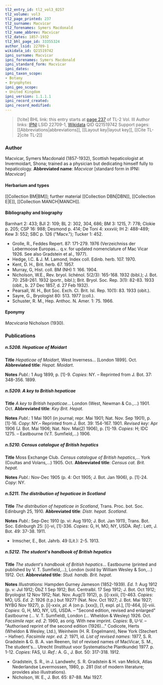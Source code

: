 ```yaml
---
tl2_entry_id: tl2_vol3_0257
tl2_volume: vol3
tl2_page_printed: 237
tl2_surname: Macvicar
tl2_forenames: Symers Macdonald
tl2_name_abbrev: Macvicar
tl2_dates: 1857-1932
tl2_bhl_page_id: 33355324
author_lsid: 22709-1
wikidata_id: Q21519742
ipni_surname: Macvicar
ipni_forenames: Symers Macdonald
ipni_standard_form: Macvicar
ipni_dates: 
ipni_taxon_scope: 
- Botany
- Bryophytes
ipni_geo_scope: 
- United Kingdom
ipni_version: 1.1.1.1
ipni_record_created: 
ipni_record_modified:
---
```


> [!cite] BHL link: this entry starts at [page 237](https://www.biodiversitylibrary.org/page/33355324) of TL-2 Vol. III
> Author links: [IPNI](https://www.ipni.org/a/22709-1) LSID 22709-1, [Wikidata](https://www.wikidata.org/wiki/Q21519742) QID Q21519742
> Support pages: [[Abbreviations|abbreviations]], [[Layout key|layout key]], [[Cite TL-2|cite TL-2]]

### Author

Macvicar, Symers Macdonald (1857-1932), Scottish hepaticologist at Invermoidart, Shona; trained as a physician but dedicating himself fully to hepaticology. 
**Abbreviated name**: *Macvicar* \[standard form in IPNI: *Macvicar*\]

#### Herbarium and types

[[Collection BM|BM]]; further material [[Collection DBN|DBN]], [[Collection E|E]], [[Collection MANCH|MANCH]].

#### Bibliography and biography

Barnhart 2: 433; BJI 2: 109; BL 2: 302, 304, 686; BM 3: 1215, 7: 778; Clokie p. 205; CSP 16: 988; Desmond p. 414; De Toni 4: xxxviii; IH 2: 488-489; Kew 3: 552; SBC p. 126 ("Macv."); Tucker 1: 452.
- Grolle, R., Feddes Repert. 87: 171-279. 1976 (Verzeichniss der Lebermoose Europas... q.v. for updated nomenclature of Mac Vicar 1926. See also Gradstein et al., 1977).
- Hedge, I.C. & J. M. Lamond, Index coll. Edinb. herb. 107. 1970.
- Kent, D. H., Brit. herb. 67. 1957.
- Murray, G, Hist. coll. BM (NH) 1: 166. 1904.
- Nicholson, W.E., Rev. bryol. lichénol. 5(2/3): 165-168. 1932 (bibl.); J. Bot. 70: 258-261. 1932 (portr., bibl.); Brit. Bryol. Soc. Rep. 3(1): 82-83. 1933 (obit., b. 27 Dec 1857, d. 27 Feb 1932).
- Pearsall, W. H., Bot Soc. Exch. Cl. Brit. Isl. Rep. 10(1): 83. 1933 (obit.).
- Sayre, G., Bryologist 80: 513. 1977 (coll.).
- Schuster, R. M., Hep. Anthoc. N. Amer. 1: 75. 1966.

#### Eponymy

*Macvicaria* Nicholson (1930).

### Publications

##### n.5208. Hepaticae of Moidart

**Title**
*Hepaticae of Moidart*, West Inverness... \[London 1899\]. Oct.
**Abbreviated title**: *Hepat. Moidart*.

**Notes**
*Publ*.: 1 Aug 1899, p. \[1\]-9. *Copies*: NY. – Reprinted from J. Bot. 37: 348-356. 1899.

##### n.5209. A key to British hepaticae

**Title**
*A key to British hepaticae*... London (West, Newman & Co.,...) 1901. Oct.
**Abbreviated title**: *Key Brit. Hepat.*

**Notes**
*Publ*.: 1 Mai 1901 (in journal; repr. Mai 1901; Nat. Nov. Sep 1901), p. \[1\]-16. *Copy*: NY.– Reprinted from J. Bot. 39: 154-167. 1901.
*Revised key*: Apr 1906 (J. Bot. Mai 1906; Nat. Nov. Mai(2) 1906), p. \[1\]-19. *Copies*: H; IDC 1275. – Eastbourne (V.T. Sumfield,...) 1906.

##### n.5210. Census catalogue of British hepatics

**Title**
Moss Exchange Club. *Census catalogue of British hepatics*,... York (Coultas and Volans,...) 1905. Oct.
**Abbreviated title**: *Census cat. Brit. hepat.*

**Notes**
*Publ*.: Nov-Dec 1905 (p. 4: Oct 1905; J. Bot. Jan 1906), p. \[1\]-24. *Copy*: NY.

##### n.5211. The distribution of hepaticae in Scotland

**Title**
*The distribution of hepaticae in Scotland*, Trans. Proc. bot. Soc. Edinburgh 25, 1910.
**Abbreviated title**: *Distr. hepat. Scotland*.

**Notes**
*Publ*.: Sep-Dec 1910 (p. vi: Aug 1910; J. Bot. Jan 1911), Trans. Bot. Soc. Edinburgh 25: \[i\]-vi, \[1\]-336. *Copies*: G, H, MO, NY, USDA.
*Ref*.: Lett, J. Bot. 49: 37-38. 1911.
- Irmscher, E., Bot. Jahrb. 49 (Lit.): 2-5. 1913.

##### n.5212. The student's handbook of British hepatics

**Title**
*The student's handbook of British hepatics*... Eastbourne (printed and published by V. T. Sumfield,...), London (sold by William Wesley & Son,...) 1912. Oct.
**Abbreviated title**: *Stud. handb. Brit. hepat.*

**Notes**
*Illustrations*: Hampden Gurney Jameson (1852-1939).
*Ed. 1*: Aug 1912 (p. v: Jul 1912; ÖbZ 1 Sep 1912; Bot. Centralbl. 17 Sep 1912; J. Bot. Oct 1912; Bryologist 12 Nov 1912; Nat. Nov. Aug(1) 1912), p. \[i\]-xxiii, \[1\]-463. *Copies*: MO, US.
*Ed. 2*: 1926 (t.p.) but 1927? (Nat. Nov. Oct 1927; J. Bot. Mai 1927; NYBG Nov 1927), p. \[i\]-xxix, *pl. A* (on p. \[xxx\]), \[1, expl. pl.\], \[1\]-464, \[i\]-viii. *Copies*: G, H, MO, NY, US, USDA. – "Second edition, revised and enlarged" Eastbourne (... V. T. Sumfield), London (... Wheldon & Wesley) 1926. Oct.
*Facsimile repr. ed. 2*: 1960, as orig. With new imprint. *Copies*: B, U-V. – "Authorised reprint of the second edition (1926)..." Codicote, Herts (Wheldon & Wesley, Ltd.), Weinheim (H. R. Engelmann), New York (Stechert – Hafner).
*Facsimile repr. ed. 2*: 1971, id.
*List of revised names*: 1977, S. R. Gradstein & G. B. A. van Reenen, list of revised names of MacVicar, S. M., The student's... Utrecht (Instituut voor Systematische Plantkunde) 1977. p. 1-12. *Copies*: FAS, U.
*Ref*.: A. G., J. Bot. 50: 317-318. 1912.
- Gradstein, S. R., in J. Landwehr, S. R. Gradstein & H. van Melick, Atlas Nederlandse Levermossen, 1980, p. 281 (list of modern literature; provides also illustrations).
- Nicholson, W. E., J. Bot. 65: 87-88. Mai 1927.

